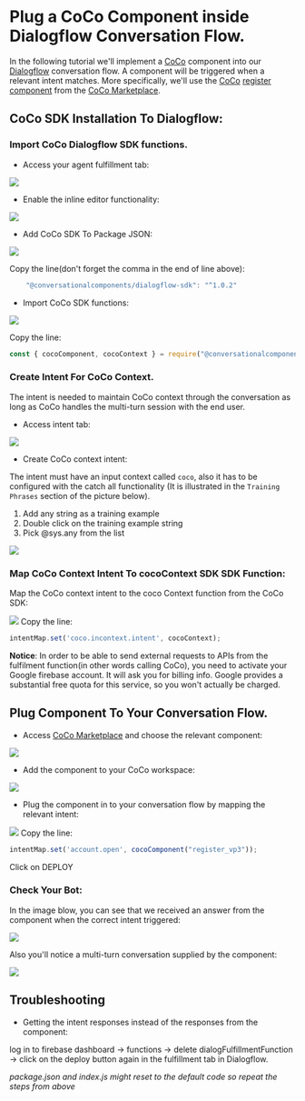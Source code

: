 # Plug a CoCo Component inside Dialogflow Conversation Flow.

In the following tutorial we'll implement a [CoCo](http://conversationalcomponents.com/ "CoCo")
component into our [Dialogflow](https://dialogflow.cloud.google.com/ "Dialogflow")
conversation flow. A component will be triggered when a relevant intent matches.
More specifically, we'll use the [CoCo](http://conversationalcomponents.com/ "CoCo") [register component](https://marketplace.conversationalcomponents.com/blueprint/register_vp3 "register component")
from the [CoCo Marketplace](https://marketplace.conversationalcomponents.com/ "CoCo Marketplace").


## CoCo SDK Installation To Dialogflow:


### Import CoCo Dialogflow SDK functions.
* Access your agent fulfillment tab:

![](./screenshots/plug_coco_component_inside_dialogflow_conversation/1_fulfillment_tab.png)

* Enable the inline editor functionality:

![](./screenshots/plug_coco_component_inside_dialogflow_conversation/2_enable_inline_editor.png)

* Add CoCo SDK To Package JSON:

![](./screenshots/plug_coco_component_inside_dialogflow_conversation/3_add_coco_sdk_to_package_json.png)

Copy the line(don't forget the comma in the end of line above):
```javascript
    "@conversationalcomponents/dialogflow-sdk": "^1.0.2"
```

* Import CoCo SDK functions:

![](./screenshots/plug_coco_component_inside_dialogflow_conversation/4_import_coco_dialogflow_sdk.png)

Copy the line:
```javascript
const { cocoComponent, cocoContext } = require("@conversationalcomponents/dialogflow-sdk");
```

### Create Intent For CoCo Context.
The intent is needed to maintain CoCo context through the conversation as long as
CoCo handles the multi-turn session with the end user.

* Access intent tab:

![](./screenshots/plug_coco_component_inside_dialogflow_conversation/5_intent_tab.png)

* Create CoCo context intent:

The intent must have an input context called `coco`, also it has to be configured with
the catch all functionality (It is illustrated in the `Training Phrases` section of the picture below).

1. Add any string as a training example
2. Double click on the training example string
3. Pick @sys.any from the list

![](./screenshots/plug_coco_component_inside_dialogflow_conversation/6_create_coco_context_intent.png)


### Map CoCo Context Intent To cocoContext SDK SDK Function:
Map the CoCo context intent to the coco Context function from the CoCo SDK:

![](./screenshots/plug_coco_component_inside_dialogflow_conversation/7_map_coco_intent_to_coco_context_function.png)
Copy the line:
```javascript
intentMap.set('coco.incontext.intent', cocoContext);
```

**Notice**: In order to be able to send external requests to APIs from the fulfilment function(in other words calling CoCo),
you need to activate your Google firebase account. It will ask you for billing info.
Google provides a substantial free quota for this service, so you won't actually be charged.

## Plug Component To Your Conversation Flow.
* Access [CoCo Marketplace](https://marketplace.conversationalcomponents.com/ "CoCo Marketplace") and choose the relevant component:

![](./screenshots/plug_coco_component_inside_dialogflow_conversation/8_register_component.png)

* Add the component to your CoCo workspace:

![](./screenshots/plug_coco_component_inside_dialogflow_conversation/9_add_component.png)

* Plug the component in to your conversation flow by mapping the relevant intent:

![](./screenshots/plug_coco_component_inside_dialogflow_conversation/10_plug_component.png)
Copy the line:

```javascript
intentMap.set('account.open', cocoComponent("register_vp3"));
```

Click on DEPLOY

### Check Your Bot:
In the image blow, you can see that we received an answer from the component
when the correct intent triggered:

![](./screenshots/plug_coco_component_inside_dialogflow_conversation/11_flow_test.png)

Also you'll notice a multi-turn conversation supplied by the component:

![](./screenshots/plug_coco_component_inside_dialogflow_conversation/12_flow_test_2.png)

## Troubleshooting

* Getting the intent responses instead of the responses from the component:

log in to firebase dashboard -> functions -> delete dialogFulfillmentFunction -> click on the deploy button again in the fulfillment tab in Dialogflow.

*package.json and index.js might reset to the default code so repeat the steps from above*